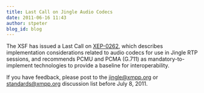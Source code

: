 ```yaml
---
title: Last Call on Jingle Audio Codecs
date: 2011-06-16 11:43
author: stpeter
blog_id: blog
---
```


The XSF has issued a Last Call on [XEP-0262](https://xmpp.org/extensions/xep-0266.html), which describes implementation considerations related to audio codecs for use in Jingle RTP sessions, and recommends PCMU and PCMA (G.711) as mandatory-to-implement technologies to provide a baseline for interoperability.

If you have feedback, please post to the [jingle@xmpp.org](https://mail.jabber.org/mailman/listinfo/jingle) or [standards@xmpp.org](https://mail.jabber.org/mailman/listinfo/standards) discussion list before July 8, 2011.
